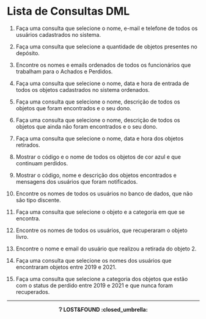 # Lista de Consultas DML

1. Faça uma consulta que selecione o nome, e-mail e telefone de todos os usuários cadastrados no sistema.

2. Faça uma consulta que selecione a quantidade de objetos presentes no depósito.

3. Encontre os nomes e emails ordenados de todos os funcionários que trabalham para o Achados e Perdidos.

4. Faça uma consulta que selecione o nome, data e hora de entrada de todos os objetos cadastrados no sistema ordenados.

5. Faça uma consulta que selecione o nome, descrição de todos os objetos que foram encontrados e o seu dono.

6. Faça uma consulta que selecione o nome, descrição de todos os objetos que ainda não foram encontrados e o seu dono.

7. Faça uma consulta que selecione o nome, data e hora dos objetos retirados.

8. Mostrar o código e o nome de todos os objetos de cor azul e que continuam perdidos.

9. Mostrar o código, nome e descrição dos objetos encontrados e mensagens dos usuários que foram notificados.

10. Encontre os nomes de todos os usuários no banco de dados, que não são tipo discente.

11. Faça uma consulta que selecione o objeto e a categoria em que se encontra.

12. Encontre os nomes de todos os usuários, que recuperaram o objeto livro.

13. Encontre o nome e email do usuário que realizou a retirada do objeto 2.

14. Faça uma consulta que selecione os nomes dos usuários que encontraram objetos entre 2019 e 2021.

15. Faça uma consulta que selecione a categoria dos objetos que estão com o status de perdido entre 2019 e 2021 e que nunca foram recuperados.

---
<p align="center"><strong>❔ LOST&FOUND :closed_umbrella: <strong></p>


